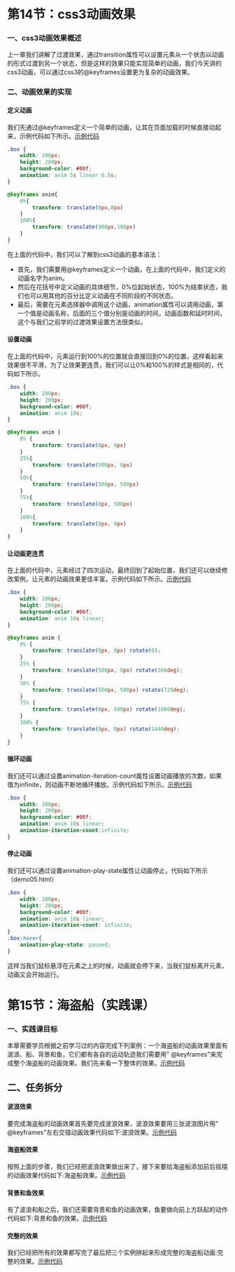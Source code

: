 # 第14节：css3动画效果

### 一、css3动画效果概述

上一章我们讲解了过渡效果，通过transition属性可以设置元素从一个状态以动画的形式过渡到另一个状态，但是这样的效果只能实现简单的动画，我们今天讲的css3动画，可以通过css3的@keyframes设置更为复杂的动画效果。

### 二、动画效果的实现

#### 定义动画

我们先通过@keyframes定义一个简单的动画，让其在页面加载的时候直接动起来，示例代码如下所示。[示例代码](https://github.com/xiaozhoulee/xiaozhou-examples/tree/master/01-网页重构/第14节：CSS3动画效果/demo01.html)

``` css
.box {
    width: 200px;
    height: 200px;
    background-color: #00f;
    animation: anim 5s linear 0.5s;
}

@keyframes anim{
    0%{
        transform: translate(0px,0px)
    }
    100%{
        transform: translate(900px,100px)
    }
}
```

在上面的代码中，我们可以了解到css3动画的基本语法：

* 首先，我们需要用@keyframes定义一个动画，在上面的代码中，我们定义的动画名字为anim。
* 然后在花括号中定义动画的具体细节，0%位起始状态，100%为结束状态，我们也可以用其他的百分比定义动画在不同阶段的不同状态。
* 最后，需要在元素选择器中调用这个动画，animation属性可以调用动画，第一个值是动画名称，后面的三个值分别是动画的时间，动画函数和延时时间，这个与我们之前学的过渡效果设置方法很类似。

#### 设置动画

在上面的代码中，元素运行到100%的位置就会直接回到0%的位置，这样看起来效果很不平滑，为了让效果更连贯，我们可以让0%和100%的样式是相同的，代码如下所示。

``` css
.box {
    width: 200px;
    height: 200px;
    background-color: #00f;
    animation: anim 10s;
}

@keyframes anim {
    0% {
        transform: translate(0px, 0px)
    }
    25%{
        transform: translate(500px, 0px)
    }
    50%{
        transform: translate(500px, 500px)
    }
    75%{
        transform: translate(0px, 500px)
    }
    100%{
        transform: translate(0px, 0px)
    }
}
```

#### 让动画更连贯

在上面的代码中，元素经过了四次运动，最终回到了起始位置，我们还可以继续修改案例，让元素的动画效果更佳丰富。示例代码如下所示。[示例代码](https://github.com/xiaozhoulee/xiaozhou-examples/tree/master/01-网页重构/第14节：CSS3动画效果/demo02.html)

``` css
.box {
    width: 200px;
    height: 200px;
    background-color: #00f;
    animation: anim 10s linear;
}

@keyframes anim {
    0% {
        transform: translate(0px, 0px) rotate(0);
    }
    25% {
        transform: translate(500px, 0px) rotate(360deg);
    }
    50% {
        transform: translate(500px, 500px) rotate(720deg);
    }
    75% {
        transform: translate(0px, 500px) rotate(1080deg);
    }
    100% {
        transform: translate(0px, 0px) rotate(1440deg);
    }
}
```

#### 循环动画

我们还可以通过设置animation-iteration-count属性设置动画播放的次数，如果值为infinite，则动画不断地循环播放。示例代码如下所示。[示例代码](https://github.com/xiaozhoulee/xiaozhou-examples/tree/master/01-网页重构/第14节：CSS3动画效果/demo03.html)

``` css
.box {
    width: 200px;
    height: 200px;
    background-color: #00f;
    animation: anim 10s linear;
    animation-iteration-count:infinite;
}
```

#### 停止动画

我们还可以通过设置animation-play-state属性让动画停止，代码如下所示（demo05.html）

``` css
.box {
    width: 200px;
    height: 200px;
    background-color: #00f;
    animation: anim 10s linear;
    animation-iteration-count: infinite;
}
.box:hover{
    animation-play-state: paused;
}
```

这样当我们鼠标悬浮在元素之上的时候，动画就会停下来，当我们鼠标离开元素，动画又会开始运行。

# 第15节：海盗船（实践课）

### 一、实践课目标

本章需要学员根据之前学习过的内容完成下列案例：一个海盗船的动画效果里面有波浪、船、背景和鱼，它们都有各自的运动轨迹我们需要用" @keyframes"来完成整个海盗船的动画效果。我们先来看一下整体的效果。[示例代码](https://github.com/xiaozhoulee/xiaozhou-examples/tree/master/01-网页重构/第15节：海盗船/demo04.html)

## 二、任务拆分

#### 波浪效果

要完成海盗船的动画效果首先要完成波浪效果，波浪效果要用三张波浪图片用" @keyframes"左右交错动画效果代码如下:波浪效果。[示例代码](https://github.com/xiaozhoulee/xiaozhou-examples/tree/master/01-网页重构/第15节：海盗船/demo01.html)

#### 海盗船效果
 
按照上面的步骤，我们已经把波浪效果做出来了，接下来要给海盗船添加前后摇摆的动画效果代码如下:海盗船效果。[示例代码](https://github.com/xiaozhoulee/xiaozhou-examples/tree/master/01-网页重构/第15节：海盗船/demo02.html)

#### 背景和鱼效果

有了波浪和船之后，我们还需要背景和鱼的动画效果，鱼要做向前上方跃起的动作代码如下:背景和鱼的效果。[示例代码](https://github.com/xiaozhoulee/xiaozhou-examples/tree/master/01-网页重构/第15节：海盗船/demo03.html)

#### 完整的效果

我们已经把所有的效果都写完了最后把三个实例拼起来形成完整的海盗船动画:完整的效果。[示例代码](https://github.com/xiaozhoulee/xiaozhou-examples/tree/master/01-网页重构/第15节：海盗船/demo04.html)

